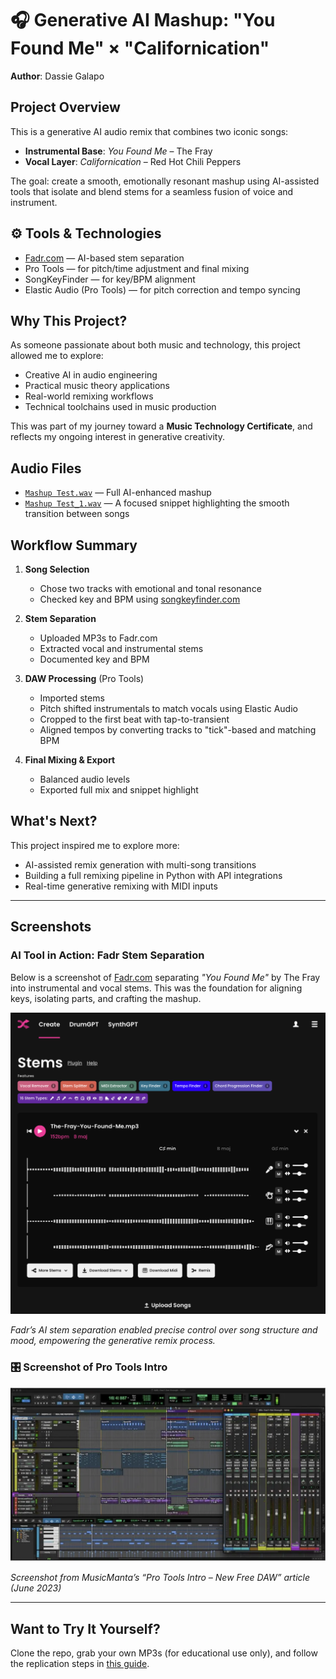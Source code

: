 # 🎧 Generative AI Mashup: "You Found Me" × "Californication"

**Author**: Dassie Galapo  

## Project Overview

This is a generative AI audio remix that combines two iconic songs:
- **Instrumental Base**: *You Found Me* – The Fray  
- **Vocal Layer**: *Californication* – Red Hot Chili Peppers

The goal: create a smooth, emotionally resonant mashup using AI-assisted tools that isolate and blend stems for a seamless fusion of voice and instrument.

## ⚙️ Tools & Technologies

- [Fadr.com](https://fadr.com/stems) — AI-based stem separation
- Pro Tools — for pitch/time adjustment and final mixing
- SongKeyFinder — for key/BPM alignment
- Elastic Audio (Pro Tools) — for pitch correction and tempo syncing

## Why This Project?

As someone passionate about both music and technology, this project allowed me to explore:
- Creative AI in audio engineering
- Practical music theory applications
- Real-world remixing workflows
- Technical toolchains used in music production

This was part of my journey toward a **Music Technology Certificate**, and reflects my ongoing interest in generative creativity.

## Audio Files

- [`Mashup Test.wav`](mashup-assets/Mashup_Test.wav) — Full AI-enhanced mashup  
- [`Mashup Test_1.wav`](mashup-assets/Mashup_Test_1.wav) — A focused snippet highlighting the smooth transition between songs

## Workflow Summary

1. **Song Selection**  
   - Chose two tracks with emotional and tonal resonance  
   - Checked key and BPM using [songkeyfinder.com](https://songkeyfinder.com)

2. **Stem Separation**  
   - Uploaded MP3s to Fadr.com  
   - Extracted vocal and instrumental stems  
   - Documented key and BPM

3. **DAW Processing** (Pro Tools)
   - Imported stems
   - Pitch shifted instrumentals to match vocals using Elastic Audio
   - Cropped to the first beat with tap-to-transient
   - Aligned tempos by converting tracks to "tick"-based and matching BPM

4. **Final Mixing & Export**
   - Balanced audio levels
   - Exported full mix and snippet highlight

## What's Next?

This project inspired me to explore more:
- AI-assisted remix generation with multi-song transitions
- Building a full remixing pipeline in Python with API integrations
- Real-time generative remixing with MIDI inputs

---

## Screenshots 

### AI Tool in Action: Fadr Stem Separation

Below is a screenshot of [Fadr.com](https://fadr.com/stems) separating *"You Found Me"* by The Fray into instrumental and vocal stems. This was the foundation for aligning keys, isolating parts, and crafting the mashup.

![Screenshot of Fadr stem separation with The Fray](screenshots/fadr-stem-separation-the-fray.png)

*Fadr’s AI stem separation enabled precise control over song structure and mood, empowering the generative remix process.*


### 🎛️ Screenshot of Pro Tools Intro

![Pro Tools Intro DAW screenshot](screenshots/pro-tools-intro-musicmanta-screenshot.png)

*Screenshot from MusicManta’s “Pro Tools Intro – New Free DAW” article (June 2023)*  



---

## Want to Try It Yourself?

Clone the repo, grab your own MP3s (for educational use only), and follow the replication steps in [this guide](docs/workflow.md).

